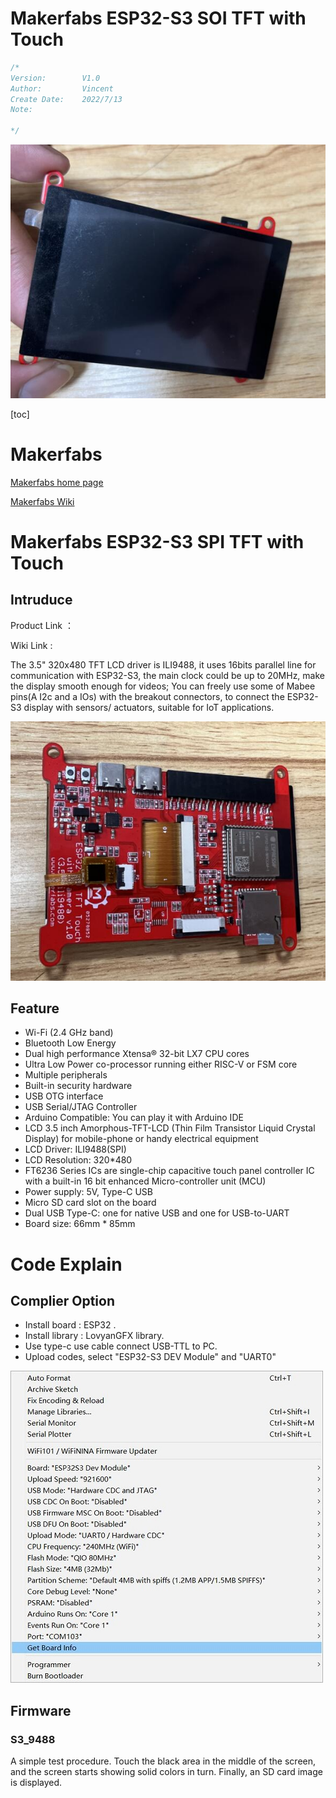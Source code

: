 # Makerfabs ESP32-S3 SOI TFT with Touch

```c++
/*
Version:		V1.0
Author:			Vincent
Create Date:	2022/7/13
Note:
	
*/
```
![](md_pic/main.jpg)


[toc]

# Makerfabs

[Makerfabs home page](https://www.makerfabs.com/)

[Makerfabs Wiki](https://makerfabs.com/wiki/index.php?title=Main_Page)

# Makerfabs ESP32-S3 SPI TFT with Touch
## Intruduce

Product Link ：[]()

Wiki Link : []()

The 3.5" 320x480 TFT LCD driver is ILI9488, it uses 16bits parallel line for communication with ESP32-S3, the main clock could be up to 20MHz, make the display smooth enough for videos; You can freely use some of Mabee pins(A I2c and a IOs) with the breakout connectors, to connect the ESP32-S3 display with sensors/ actuators, suitable for IoT applications.

![back](md_pic/back.jpg)

## Feature

- Wi-Fi (2.4 GHz band)
- Bluetooth Low Energy
- Dual high performance Xtensa® 32-bit LX7 CPU cores
- Ultra Low Power co-processor running either RISC-V or FSM core
- Multiple peripherals
- Built-in security hardware
- USB OTG interface
- USB Serial/JTAG Controller
- Arduino Compatible: You can play it with Arduino IDE
- LCD 3.5 inch Amorphous-TFT-LCD (Thin Film Transistor Liquid Crystal Display) for mobile-phone or handy electrical equipment
- LCD Driver: ILI9488(SPI)
- LCD Resolution: 320*480
- FT6236 Series ICs are single-chip capacitive touch panel controller IC with a built-in 16 bit enhanced Micro-controller unit (MCU)
- Power supply: 5V, Type-C USB
- Micro SD card slot on the board
- Dual USB Type-C: one for native USB and one for USB-to-UART
- Board size: 66mm * 85mm



# Code Explain

## Complier Option

- Install board : ESP32 .
- Install library : LovyanGFX library. 
- Use type-c use cable connect USB-TTL to PC.
- Upload codes, select "ESP32-S3 DEV Module" and "UART0"

![](md_pic/complier.jpg)

## Firmware

### S3_9488

A simple test procedure. Touch the black area in the middle of the screen, and the screen starts showing solid colors in turn. Finally, an SD card image is displayed.
